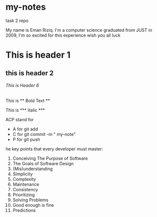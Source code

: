 # my-notes
task 2 repo

My name is Eman Riziq. I'm a computer science graduated from JUST in 2009,  I'm so excited for this experience wish you all luck

# This is header 1
## this is header 2
###### This is Header 6


This is ** Bold Text **

This is *** Italic ***

ACP stand for 
- A for git add
- C for git commit -m " my-note"
- P for git push


he key points that every developer must master:
1. Conceiving The Purpose of Software
2. The Goals of Software Design
3. (Mis)understanding
4. Simplicity
5. Complexity
6. Maintenance
7. Consistency
8. Prioritizing
9. Solving Problems
10. Good enough is fine
11. Predictions
